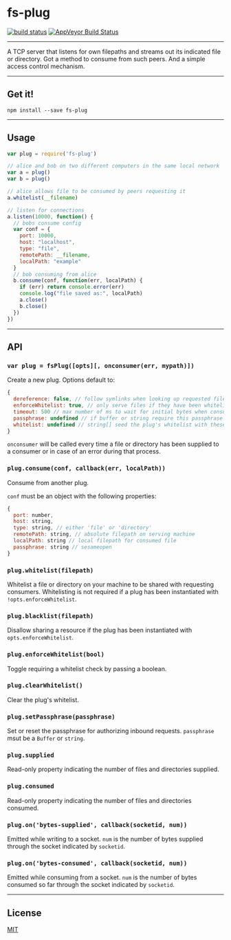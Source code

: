 # fs-plug

[![build status](http://img.shields.io/travis/chiefbiiko/fs-plug.svg?style=flat)](http://travis-ci.org/chiefbiiko/fs-plug) [![AppVeyor Build Status](https://ci.appveyor.com/api/projects/status/github/chiefbiiko/fs-plug?branch=master&svg=true)](https://ci.appveyor.com/project/chiefbiiko/fs-plug)

***

A TCP server that listens for own filepaths and streams out its indicated file or directory. Got a method to consume from such peers. And a simple access control mechanism.

***

## Get it!

```
npm install --save fs-plug
```

***

## Usage

``` js
var plug = require('fs-plug')

// alice and bob on two different computers in the same local network
var a = plug()
var b = plug()

// alice allows file to be consumed by peers requesting it
a.whitelist(__filename)

// listen for connections
a.listen(10000, function() {
  // bobs consume config
  var conf = {
    port: 10000,
    host: "localhost",
    type: "file",
    remotePath: __filename,
    localPath: "example"
  }
  // bob consuming from alice
  b.consume(conf, function(err, localPath) {
    if (err) return console.error(err)
    console.log("file saved as:", localPath)
    a.close()
    b.close()
  })
})
```

***

## API

### `var plug = fsPlug([opts][, onconsumer(err, mypath)])`

Create a new plug. Options default to:

``` js
{
  dereference: false, // follow symlinks when looking up requested files?
  enforceWhitelist: true, // only serve files if they have been whitelisted before?
  timeout: 500 // max number of ms to wait for initial bytes when consuming
  passphrase: undefined // if buffer or string require this passphrase for every request
  whitelist: undefined // string[] seed the plug's whitelist with these file paths
}
```

`onconsumer` will be called every time a file or directory has been supplied to a consumer or in case of an error during that process.

### `plug.consume(conf, callback(err, localPath))`

Consume from another plug.

`conf` must be an object with the following properties:

``` js
{
  port: number,
  host: string,
  type: string, // either 'file' or 'directory'
  remotePath: string, // absolute filepath on serving machine
  localPath: string // local filepath for consumed file
  passphrase: string // sesameopen
}
```

### `plug.whitelist(filepath)`

Whitelist a file or directory on your machine to be shared with requesting consumers. Whitelisting is not required if a plug has been instantiated with `!opts.enforceWhitelist`.

### `plug.blacklist(filepath)`

Disallow sharing a resource if the plug has been instantiated with `opts.enforceWhitelist`.

### `plug.enforceWhitelist(bool)`

Toggle requiring a whitelist check by passing a boolean.

### `plug.clearWhitelist()`

Clear the plug's whitelist.

### `plug.setPassphrase(passphrase)`

Set or reset the passphrase for authorizing inbound requests. `passphrase` msut be a `Buffer` or `string`.

### `plug.supplied`

Read-only property indicating the number of files and directories supplied.

### `plug.consumed`

Read-only property indicating the number of files and directories consumed.

### `plug.on('bytes-supplied', callback(socketid, num))`

Emitted while writing to a socket. `num` is the number of bytes supplied through the socket indicated by `socketid`.

### `plug.on('bytes-consumed', callback(socketid, num))`

Emitted while consuming from a socket. `num` is the number of bytes consumed so far through the socket indicated by `socketid`.

***

## License

[MIT](./license.md)
